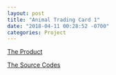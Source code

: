 ```yaml
---
layout: post
title: "Animal Trading Card 1"
date: "2018-04-11 00:28:52 -0700"
categories: Project
---
```


[The Product](https://wycodebook.github.io/GoogleFrontEnd-Phase1-AnimalCardProject/)

[The Source Codes](https://github.com/WYCodeBook/GoogleFrontEnd-Phase1-AnimalCardProject)
